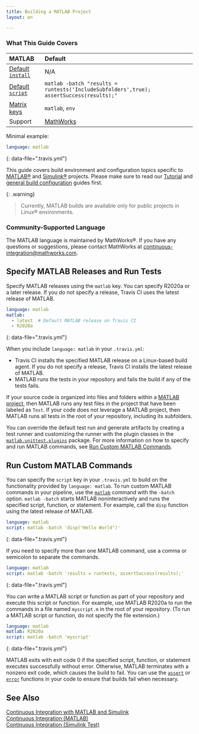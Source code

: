 ```yaml
---
title: Building a MATLAB Project
layout: en

---
```



### What This Guide Covers

<aside markdown="block" class="ataglance">

| MATLAB                                      | Default                                   |
|:--------------------------------------------|:------------------------------------------|
| [Default `install`](#dependency-management) | N/A                                       |
| [Default `script`](#default-build-script)   | `matlab -batch "results = runtests('IncludeSubfolders',true); assertSuccess(results);" `               |
| [Matrix keys](#build-matrix)                | `matlab`, `env`                                       |
| Support                                     | [MathWorks](mailto:continuous-integration@mathworks.com) |

Minimal example:

```yaml
language: matlab
```
{: data-file=".travis.yml"}

</aside>


This guide covers build environment and configuration topics specific to
[MATLAB&reg;](https://www.mathworks.com/products/matlab.html) and [Simulink&reg;](https://www.mathworks.com/products/simulink.html) projects. Please make sure to read our
[Tutorial](/user/tutorial/) and
[general build configuration](/user/customizing-the-build/) guides first.

{: .warning}
> Currently, MATLAB builds are available only for public projects in Linux&reg; environments.


### Community-Supported Language

The MATLAB language is maintained by MathWorks&reg;. If you have any questions or suggestions, please contact MathWorks at [continuous-integration@mathworks.com](mailto:continuous-integration@mathworks.com).

## Specify MATLAB Releases and Run Tests

Specify MATLAB releases using the `matlab` key. You can specify R2020a or a later release. If you do not specify a release, Travis CI uses the latest release of MATLAB. 

```yaml 
language: matlab
matlab:
  - latest  # Default MATLAB release on Travis CI
  - R2020a
``` 
{: data-file=".travis.yml"}

When you include `language: matlab` in your `.travis.yml`:

* Travis CI installs the specified MATLAB release on a Linux-based build agent. If you do not specify a release, Travis CI installs the latest release of MATLAB.
* MATLAB runs the tests in your repository and fails the build if any of the tests fails. 

If your source code is organized into files and folders within a [MATLAB project](https://www.mathworks.com/help/matlab/projects.html), then MATLAB runs any test files in the project that have been labeled as `Test`. If your code does not leverage a MATLAB project, then MATLAB runs all tests in the root of your repository, including its subfolders.

You can override the default test run and generate artifacts by creating a test runner and customizing the runner with the plugin classes in the [`matlab.unittest.plugins`](https://www.mathworks.com/help/matlab/ref/matlab.unittest.plugins-package.html) package. For more information on how to specify and run MATLAB commands, see [Run Custom MATLAB Commands](#run-custom-matlab-commands). 


## Run Custom MATLAB Commands

You can specify the `script` key in your `.travis.yml` to build on the functionality provided by `language: matlab`. To run custom MATLAB commands in your pipeline, use the [`matlab`](https://www.mathworks.com/help/matlab/ref/matlablinux.html) command with the `-batch` option. `matlab -batch` starts MATLAB noninteractively and runs the specified script, function, or statement. For example, call the `disp` function using the latest release of MATLAB.

```yaml
language: matlab
script: matlab -batch 'disp("Hello World")'
``` 
{: data-file=".travis.yml"}

If you need to specify more than one MATLAB command, use a comma or semicolon to separate the commands. 

```yaml
language: matlab
script: matlab -batch 'results = runtests, assertSuccess(results);'
``` 
{: data-file=".travis.yml"}


You can write a MATLAB script or function as part of your repository and execute this script or function. For example, use MATLAB R2020a to run the commands in a file named `myscript.m` in the root of your repository. (To run a MATLAB script or function, do not specify the file extension.)

```yaml
language: matlab
matlab: R2020a
script: matlab -batch 'myscript'
``` 
{: data-file=".travis.yml"}


MATLAB exits with exit code 0 if the specified script, function, or statement executes successfully without error. Otherwise, MATLAB terminates with a nonzero exit code, which causes the build to fail. You can use the [`assert`](https://www.mathworks.com/help/matlab/ref/assert.html) or [`error`](https://www.mathworks.com/help/matlab/ref/error.html) functions in your code to ensure that builds fail when necessary.


## See Also
[Continuous Integration with MATLAB and Simulink](https://www.mathworks.com/solutions/continuous-integration.html)<br/>
[Continuous Integration (MATLAB)](https://www.mathworks.com/help/matlab/continuous-integration.html)<br/>
[Continuous Integration (Simulink Test)](https://www.mathworks.com/help/sltest/continuous-integration.html)